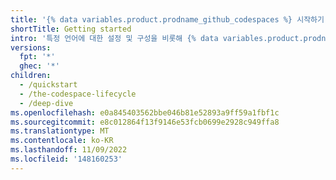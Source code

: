 ```yaml
---
title: '{% data variables.product.prodname_github_codespaces %} 시작하기'
shortTitle: Getting started
intro: '특정 언어에 대한 설정 및 구성을 비롯해 {% data variables.product.prodname_github_codespaces %}를 시작하는 방법을 알아봅니다.'
versions:
  fpt: '*'
  ghec: '*'
children:
  - /quickstart
  - /the-codespace-lifecycle
  - /deep-dive
ms.openlocfilehash: e0a845403562bbe046b81e52893a9ff59a1fbf1c
ms.sourcegitcommit: e8c012864f13f9146e53fcb0699e2928c949ffa8
ms.translationtype: MT
ms.contentlocale: ko-KR
ms.lasthandoff: 11/09/2022
ms.locfileid: '148160253'
---
```


